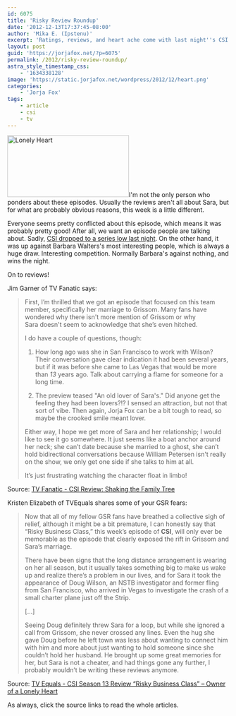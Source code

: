 ```yaml
---
id: 6075
title: 'Risky Review Roundup'
date: '2012-12-13T17:37:45-08:00'
author: 'Mika E. (Ipstenu)'
excerpt: 'Ratings, reviews, and heart ache come with last night''s CSI.'
layout: post
guid: 'https://jorjafox.net/?p=6075'
permalink: /2012/risky-review-roundup/
astra_style_timestamp_css:
    - '1634338128'
image: 'https://static.jorjafox.net/wordpress/2012/12/heart.png'
categories:
    - 'Jorja Fox'
tags:
    - article
    - csi
    - tv
---
```


<a href="//static.jorjafox.net/wordpress/2012/12/heart.png"><img class="alignleft size-medium wp-image-6076" alt="Lonely Heart" src="//static.jorjafox.net/wordpress/2012/12/heart-276x140.png" width="276" height="140" /></a>I'm not the only person who ponders about these episodes. Usually the reviews aren't all about Sara, but for what are probably obvious reasons, this week is a little different.

Everyone seems pretty conflicted about this episode, which means it was probably pretty good! After all, we want an episode people are talking about. Sadly, <a href="http://www.csifiles.com/content/2012/12/csi-wins-the-hour-despite-drop-in-ratings/">CSI dropped to a series low last night</a>. On the other hand, it was up against Barbara Walters's most interesting people, which is always a huge draw. Interesting competition. Normally Barbara's against nothing, and wins the night.

On to reviews!

Jim Garner of TV Fanatic says:
<blockquote>First, I’m thrilled that we got an episode that focused on this team member, specifically her marriage to Grissom. Many fans have wondered why there isn't more mention of Grissom or why Sara doesn't seem to acknowledge that she’s even hitched.

I do have a couple of questions, though:

1. How long ago was she in San Francisco to work with Wilson? Their conversation gave clear indication it had been several years, but if it was before she came to Las Vegas that would be more than <em>13</em> years ago. Talk about carrying a flame for someone for a long time.

2. The preview teased "An old lover of Sara's." Did anyone get the feeling they had been lovers?!? I sensed an attraction, but not that sort of vibe. Then again, Jorja Fox can be a bit tough to read, so maybe the crooked smile meant lover.

Either way, I hope we get more of Sara and her relationship; I would like to see it go somewhere. It just seems like a boat anchor around her neck; she can’t date because she married to a ghost, she can’t hold bidirectional conversations because William Petersen isn't really on the show, we only get one side if she talks to him at all.

It’s just frustrating watching the character float in limbo!</blockquote>
Source: <a href="http://www.tvfanatic.com/2012/12/csi-review-shaking-the-family-tree/">TV Fanatic - CSI Review: Shaking the Family Tree</a>

Kristen Elizabeth of TVEquals shares some of your GSR fears:
<blockquote>Now that all of my fellow GSR fans have breathed a collective sigh of relief, although it might be a bit premature, I can honestly say that “Risky Business Class,” this week’s episode of <strong>CSI</strong>, will only ever be memorable as the episode that clearly exposed the rift in Grissom and Sara’s marriage.

There have been signs that the long distance arrangement is wearing on her all season, but it usually takes something big to make us wake up and realize there’s a problem in our lives, and for Sara it took the appearance of Doug Wilson, an NSTB investigator and former fling from San Francisco, who arrived in Vegas to investigate the crash of a small charter plane just off the Strip.

[...]

Seeing Doug definitely threw Sara for a loop, but while she ignored a call from Grissom, she never crossed any lines. Even the hug she gave Doug before he left town was less about wanting to connect him with him and more about just wanting to hold someone since she couldn’t hold her husband. He brought up some great memories for her, but Sara is not a cheater, and had things gone any further, I probably wouldn’t be writing these reviews anymore.</blockquote>
Source: <a href="http://www.tvequals.com/2012/12/12/csi-season-13-review-risky-business-class-owner-of-a-lonely-heart/">TV Equals - CSI Season 13 Review “Risky Business Class” – Owner of a Lonely Heart</a>

As always, click the source links to read the whole articles.